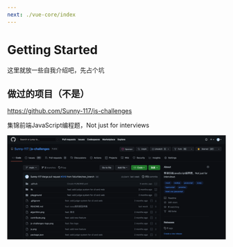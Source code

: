```yaml
---
next: ./vue-core/index
---
```


# Getting Started

这里就放一些自我介绍吧，先占个坑

## 做过的项目（不是）

https://github.com/Sunny-117/js-challenges

集锦前端JavaScript编程题，Not just for interviews

![](../public/front-end-engineering/2023-01-06-21-59-00.png)


